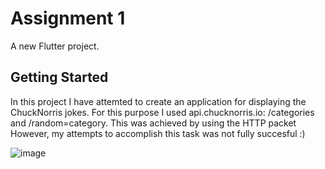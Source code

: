 # Assignment 1

A new Flutter project.

## Getting Started

In this project I have attemted to create an application for displaying the ChuckNorris jokes. For this purpose I used api.chucknorris.io: /categories and /random=category. This was achieved by using the HTTP packet However, my attempts to accomplish this task was not fully succesful :)

![image](https://user-images.githubusercontent.com/89184586/154860776-3d517e12-2892-40f8-986e-9de19db5445e.png)
